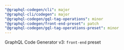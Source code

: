 ```yaml
---
"@graphql-codegen/cli": major
"@graphql-cli/codegen": major
"@graphql-codegen/gql-tag-operations": minor
"@graphql-codegen/front-end-preset": patch
"@graphql-codegen/gql-tag-operations-preset": minor
---
```


GraphQL Code Generator v3: `front-end` preset
